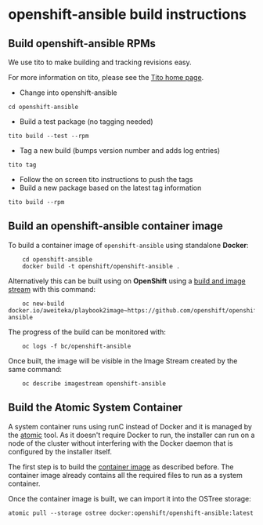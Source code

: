 # openshift-ansible build instructions

## Build openshift-ansible RPMs

We use tito to make building and tracking revisions easy.

For more information on tito, please see the [Tito home page](https://github.com/dgoodwin/tito "Tito home page").

- Change into openshift-ansible
```
cd openshift-ansible
```
- Build a test package (no tagging needed)
```
tito build --test --rpm
```
- Tag a new build (bumps version number and adds log entries)
```
tito tag
```
- Follow the on screen tito instructions to push the tags
- Build a new package based on the latest tag information
```
tito build --rpm
```

## Build an openshift-ansible container image

To build a container image of `openshift-ansible` using standalone **Docker**:

        cd openshift-ansible
        docker build -t openshift/openshift-ansible .

Alternatively this can be built using on **OpenShift** using a [build and image stream](https://docs.openshift.org/latest/architecture/core_concepts/builds_and_image_streams.html) with this command:

        oc new-build docker.io/aweiteka/playbook2image~https://github.com/openshift/openshift-ansible

The progress of the build can be monitored with:

        oc logs -f bc/openshift-ansible

Once built, the image will be visible in the Image Stream created by the same command:

        oc describe imagestream openshift-ansible

## Build the Atomic System Container

A system container runs using runC instead of Docker and it is managed
by the [atomic](https://github.com/projectatomic/atomic/) tool.  As it
doesn't require Docker to run, the installer can run on a node of the
cluster without interfering with the Docker daemon that is configured
by the installer itself.

The first step is to build the [container image](#build-an-openshift-ansible-container-image)
as described before.  The container image already contains all the
required files to run as a system container.

Once the container image is built, we can import it into the OSTree
storage:

```
atomic pull --storage ostree docker:openshift/openshift-ansible:latest
```
